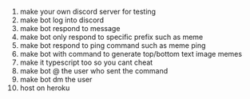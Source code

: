 
1. make your own discord server for testing
2. make bot log into discord
3. make bot respond to message
4. make bot only respond to specific prefix such as meme
5. make bot respond to ping command such as meme ping
6. make bot with command to generate top/bottom text image memes
7. make it typescript too so you cant cheat
8. make bot @ the user who sent the command
9. make bot dm the user
10. host on heroku